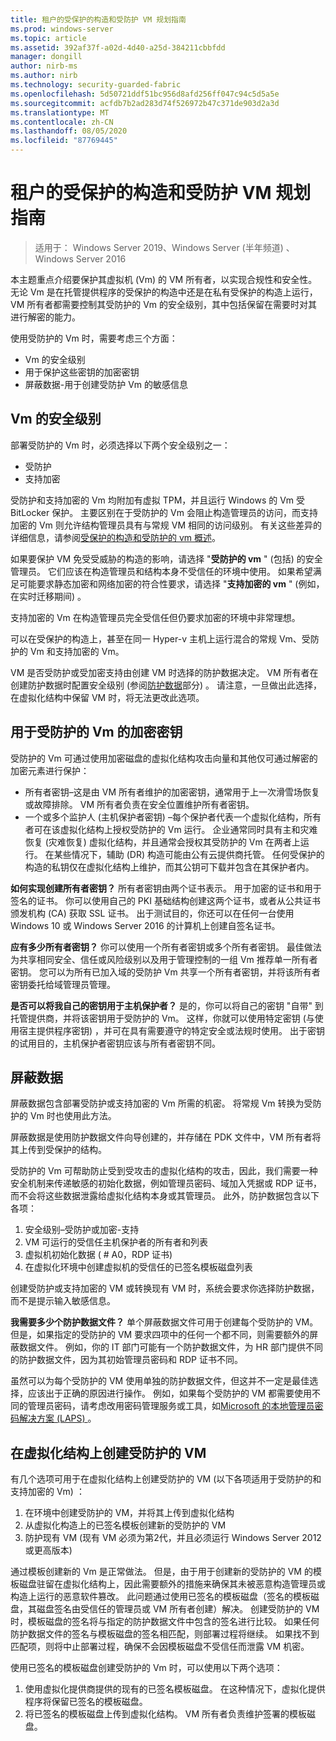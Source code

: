 ```yaml
---
title: 租户的受保护的构造和受防护 VM 规划指南
ms.prod: windows-server
ms.topic: article
ms.assetid: 392af37f-a02d-4d40-a25d-384211cbbfdd
manager: dongill
author: nirb-ms
ms.author: nirb
ms.technology: security-guarded-fabric
ms.openlocfilehash: 5d50721ddf51bc956d8afd256ff047c94c5d5a5e
ms.sourcegitcommit: acfdb7b2ad283d74f526972b47c371de903d2a3d
ms.translationtype: MT
ms.contentlocale: zh-CN
ms.lasthandoff: 08/05/2020
ms.locfileid: "87769445"
---
```

# <a name="guarded-fabric-and-shielded-vm-planning-guide-for-tenants"></a>租户的受保护的构造和受防护 VM 规划指南

>适用于： Windows Server 2019、Windows Server (半年频道) 、Windows Server 2016

本主题重点介绍要保护其虚拟机 (Vm) 的 VM 所有者，以实现合规性和安全性。 无论 Vm 是在托管提供程序的受保护的构造中还是在私有受保护的构造上运行，VM 所有者都需要控制其受防护的 Vm 的安全级别，其中包括保留在需要时对其进行解密的能力。

使用受防护的 Vm 时，需要考虑三个方面：

- Vm 的安全级别
- 用于保护这些密钥的加密密钥
- 屏蔽数据-用于创建受防护 Vm 的敏感信息

## <a name="security-level-for-the-vms"></a>Vm 的安全级别

部署受防护的 Vm 时，必须选择以下两个安全级别之一：

- 受防护
- 支持加密

受防护和支持加密的 Vm 均附加有虚拟 TPM，并且运行 Windows 的 Vm 受 BitLocker 保护。 主要区别在于受防护的 Vm 会阻止构造管理员的访问，而支持加密的 Vm 则允许结构管理员具有与常规 VM 相同的访问级别。 有关这些差异的详细信息，请参阅[受保护的构造和受防护的 vm 概述](guarded-fabric-and-shielded-vms.md)。

如果要保护 VM 免受受威胁的构造的影响，请选择 "**受防护的 vm** " (包括) 的安全管理员。 它们应该在构造管理员和结构本身不受信任的环境中使用。 如果希望满足可能要求静态加密和网络加密的符合性要求，请选择 "**支持加密的 vm** " (例如，在实时迁移期间) 。

支持加密的 Vm 在构造管理员完全受信任但仍要求加密的环境中非常理想。

可以在受保护的构造上，甚至在同一 Hyper-v 主机上运行混合的常规 Vm、受防护的 Vm 和支持加密的 Vm。

VM 是否受防护或受加密支持由创建 VM 时选择的防护数据决定。 VM 所有者在创建防护数据时配置安全级别 (参阅[防护数据](#shielding-data)部分) 。
请注意，一旦做出此选择，在虚拟化结构中保留 VM 时，将无法更改此选项。

## <a name="cryptographic-keys-used-for-shielded-vms"></a>用于受防护的 Vm 的加密密钥

受防护的 Vm 可通过使用加密磁盘的虚拟化结构攻击向量和其他仅可通过解密的加密元素进行保护：

- 所有者密钥–这是由 VM 所有者维护的加密密钥，通常用于上一次滑雪场恢复或故障排除。 VM 所有者负责在安全位置维护所有者密钥。
- 一个或多个监护人 (主机保护者密钥) –每个保护者代表一个虚拟化结构，所有者可在该虚拟化结构上授权受防护的 Vm 运行。 企业通常同时具有主和灾难恢复 (灾难恢复) 虚拟化结构，并且通常会授权其受防护的 Vm 在两者上运行。 在某些情况下，辅助 (DR) 构造可能由公有云提供商托管。 任何受保护的构造的私钥仅在虚拟化结构上维护，而其公钥可下载并包含在其保护者内。

**如何实现创建所有者密钥？** 所有者密钥由两个证书表示。 用于加密的证书和用于签名的证书。 你可以使用自己的 PKI 基础结构创建这两个证书，或者从公共证书颁发机构 (CA) 获取 SSL 证书。 出于测试目的，你还可以在任何一台使用 Windows 10 或 Windows Server 2016 的计算机上创建自签名证书。

**应有多少所有者密钥？** 你可以使用一个所有者密钥或多个所有者密钥。 最佳做法为共享相同安全、信任或风险级别以及用于管理控制的一组 Vm 推荐单一所有者密钥。 您可以为所有已加入域的受防护 Vm 共享一个所有者密钥，并将该所有者密钥委托给域管理员管理。

**是否可以将我自己的密钥用于主机保护者？** 是的，你可以将自己的密钥 "自带" 到托管提供商，并将该密钥用于受防护的 Vm。 这样，你就可以使用特定密钥 (与使用宿主提供程序密钥) ，并可在具有需要遵守的特定安全或法规时使用。 出于密钥的试用目的，主机保护者密钥应该与所有者密钥不同。

## <a name="shielding-data"></a>屏蔽数据

屏蔽数据包含部署受防护或支持加密的 Vm 所需的机密。 将常规 Vm 转换为受防护的 Vm 时也使用此方法。

屏蔽数据是使用防护数据文件向导创建的，并存储在 PDK 文件中，VM 所有者将其上传到受保护的结构。

受防护的 Vm 可帮助防止受到受攻击的虚拟化结构的攻击，因此，我们需要一种安全机制来传递敏感的初始化数据，例如管理员密码、域加入凭据或 RDP 证书，而不会将这些数据泄露给虚拟化结构本身或其管理员。 此外，防护数据包含以下各项：

1. 安全级别–受防护或加密-支持
2. VM 可运行的受信任主机保护者的所有者和列表
3. 虚拟机初始化数据 ( # A0，RDP 证书) 
4. 在虚拟化环境中创建虚拟机的受信任的已签名模板磁盘列表

创建受防护或支持加密的 VM 或转换现有 VM 时，系统会要求你选择防护数据，而不是提示输入敏感信息。

**我需要多少个防护数据文件？** 单个屏蔽数据文件可用于创建每个受防护的 VM。 但是，如果指定的受防护的 VM 要求四项中的任何一个都不同，则需要额外的屏蔽数据文件。 例如，你的 IT 部门可能有一个防护数据文件，为 HR 部门提供不同的防护数据文件，因为其初始管理员密码和 RDP 证书不同。

虽然可以为每个受防护的 VM 使用单独的防护数据文件，但这并不一定是最佳选择，应该出于正确的原因进行操作。 例如，如果每个受防护的 VM 都需要使用不同的管理员密码，请考虑改用密码管理服务或工具，如[Microsoft 的本地管理员密码解决方案 (LAPS) ](https://www.microsoft.com/download/details.aspx?id=46899)。

## <a name="creating-a-shielded-vm-on-a-virtualization-fabric"></a>在虚拟化结构上创建受防护的 VM

有几个选项可用于在虚拟化结构上创建受防护的 VM (以下各项适用于受防护的和支持加密的 Vm) ：

1. 在环境中创建受防护的 VM，并将其上传到虚拟化结构
2. 从虚拟化构造上的已签名模板创建新的受防护的 VM
3. 防护现有 VM (现有 VM 必须为第2代，并且必须运行 Windows Server 2012 或更高版本) 

通过模板创建新的 Vm 是正常做法。 但是，由于用于创建新的受防护的 VM 的模板磁盘驻留在虚拟化结构上，因此需要额外的措施来确保其未被恶意构造管理员或构造上运行的恶意软件篡改。 此问题通过使用已签名的模板磁盘（签名的模板磁盘，其磁盘签名由受信任的管理员或 VM 所有者创建）解决。 创建受防护的 VM 时，模板磁盘的签名将与指定的防护数据文件中包含的签名进行比较。 如果任何防护数据文件的签名与模板磁盘的签名相匹配，则部署过程将继续。 如果找不到匹配项，则将中止部署过程，确保不会因模板磁盘不受信任而泄露 VM 机密。

使用已签名的模板磁盘创建受防护的 Vm 时，可以使用以下两个选项：

1. 使用虚拟化提供商提供的现有的已签名模板磁盘。 在这种情况下，虚拟化提供程序将保留已签名的模板磁盘。
2. 将已签名的模板磁盘上传到虚拟化结构。 VM 所有者负责维护签署的模板磁盘。


